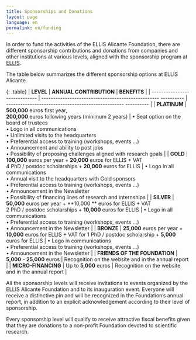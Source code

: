 ```yaml
---
title: Sponsorships and Donations
layout: page
language: en
permalink: en/funding
---
```


In order to fund the activities of the ELLIS Alicante Foundation, there are different sponsorship contributions and donations from companies and other institutions at various levels, aligned with the sponsorship program at [ELLIS](https://ellis.eu/sponsorship).

The table below summarizes the different sponsorship options at ELLIS Alicante. 

{: .table}
| **LEVEL** | **ANNUAL CONTRIBUTION** | **BENEFITS** |
| ----------------------------- | -------------------------------------------------- ---------- | -------------------------------------------------- ---------- |
| **PLATINUM** | **500,000** euros first year, <br>**200,000** euros following years (minimum 2 years) | • Seat option on the board of trustees <br> • Logo in all communications <br> • Unlimited visits to the headquarters <br> • Preferential access to training (workshops, events ...) <br> • Announcement and ability to post jobs<br> • Possibility of proposing challenges aligned with research goals |
| **GOLD** | **100,000** euros per year + **20,000** euros for ELLIS + VAT <br> 4 PhD / postdoc scholarships + **20,000** euros for ELLIS | • Logo in all communications <br> • Annual visit to the headquarters with Gold sponsors <br> • Preferential access to training (workshops, events ...) <br> • Announcement in the Newsletter <br> • Possibility of financing lines of research and internships |
| **SILVER** | **50,000** euros per year + **10,000 ** euros for ELLIS + VAT <br>2 PhD / postdoc scholarships + **10,000** euros for ELLIS | • Logo in all communications <br>• Preferential access to training (workshops, events ...) <br> • Announcement in the Newsletter |
| **BRONZE** | **25,000** euros per year + **10,000** euros for ELLIS + VAT for 1 PhD / postdoc scholarship + **5,000** euros for ELLIS | • Logo in communications <br>• Preferential access to training (workshops, events ...) <br> • Announcement in the Newsletter |
| **FRIENDS OF THE FOUNDATION** | **5,000** - **25,000** euros | Recognition on the website and in the annual report |
| **MICRO-FINANCING** | Up to **5,000** euros | Recognition on the website and in the annual report |


All the sponsorship levels will receive invitations to events organized by the ELLIS Alicante Foundation and to its inauguration event. Everyone will receive a distinctive pin and will be recognized in the Foundation’s annual report, in addition to an explicit acknowledgement according to their level of sponsorship.

Every sponsorship level will qualify to receive attractive fiscal benefits given that they are donations to a non-profit Foundation devoted to scientific research.